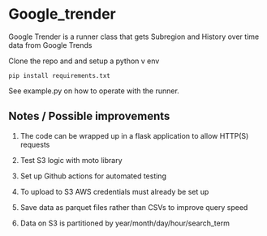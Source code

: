 # Google_trender

Google Trender is a runner class that gets Subregion and History over time data from Google Trends


Clone the repo and and setup a python v env

```pip install requirements.txt```

See example.py on how to operate with the runner.


## Notes / Possible improvements

1) The code can be wrapped up in a flask application to allow HTTP(S) requests

2) Test S3 logic with moto library

3) Set up Github actions for automated testing

4) To upload to S3 AWS credentials must already be set up

5) Save data as parquet files rather than CSVs to improve query speed

6) Data on S3 is partitioned by year/month/day/hour/search_term


